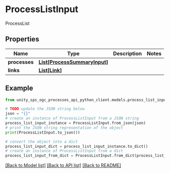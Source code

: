 # ProcessListInput

ProcessList

## Properties

Name | Type | Description | Notes
------------ | ------------- | ------------- | -------------
**processes** | [**List[ProcessSummaryInput]**](ProcessSummaryInput.md) |  |
**links** | [**List[Link]**](Link.md) |  |

## Example

```python
from unity_sps_ogc_processes_api_python_client.models.process_list_input import ProcessListInput

# TODO update the JSON string below
json = "{}"
# create an instance of ProcessListInput from a JSON string
process_list_input_instance = ProcessListInput.from_json(json)
# print the JSON string representation of the object
print(ProcessListInput.to_json())

# convert the object into a dict
process_list_input_dict = process_list_input_instance.to_dict()
# create an instance of ProcessListInput from a dict
process_list_input_from_dict = ProcessListInput.from_dict(process_list_input_dict)
```
[[Back to Model list]](../README.md#documentation-for-models) [[Back to API list]](../README.md#documentation-for-api-endpoints) [[Back to README]](../README.md)
